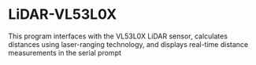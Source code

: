 # LiDAR-VL53L0X
This program interfaces with the VL53L0X LiDAR sensor, calculates distances using laser-ranging technology, and displays real-time distance measurements in the serial prompt 
